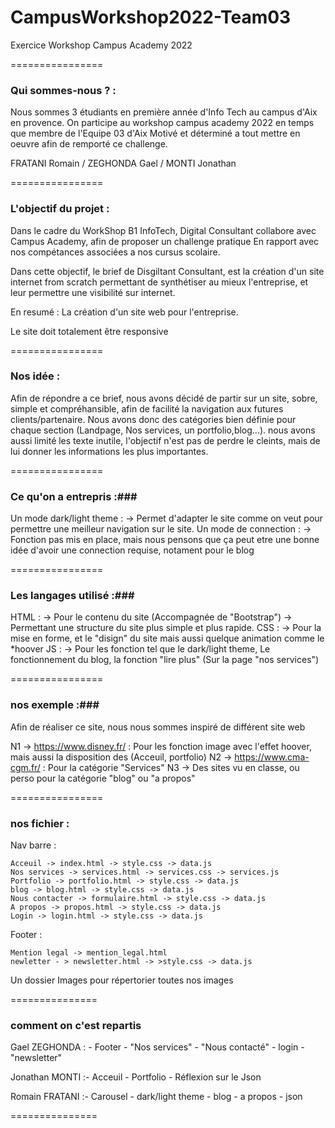 # CampusWorkshop2022-Team03
Exercice Workshop Campus Academy 2022

================
### Qui sommes-nous ? : ###

Nous sommes 3 étudiants en première année d'Info Tech au campus d'Aix en provence. 
On participe au workshop campus academy 2022 en temps que membre de l'Equipe 03 d'Aix
Motivé et déterminé a tout mettre en oeuvre afin de remporté ce challenge.

FRATANI Romain / ZEGHONDA Gael / MONTI Jonathan

================
### L'objectif du projet : ###

Dans le cadre du WorkShop B1 InfoTech, Digital Consultant collabore avec Campus Academy, afin de proposer un challenge pratique En rapport avec nos compétances associées a nos cursus scolaire. 

Dans cette objectif, le brief de Disgiltant Consultant, est la création d'un site internet from scratch permettant de synthétiser au mieux l'entreprise, et leur permettre une visibilité sur internet.

En resumé : La création d'un site web pour l'entreprise. 

Le site doit totalement être responsive

================
### Nos idée : ###

Afin de répondre a ce brief, nous avons décidé de partir sur un site, sobre, simple et compréhansible, afin de facilité la navigation aux futures clients/partenaire. Nous avons donc des catégories bien définie pour chaque section (Landpage, Nos services, un portfolio,blog...). nous avons aussi limité les texte inutile, l'objectif n'est pas de perdre le cleints, mais de lui donner les informations les plus importantes.

================
### Ce qu'on a entrepris :###

Un mode dark/light theme : -> Permet d'adapter le site comme on veut pour permettre une meilleur navigation sur le site.
Un mode de connection : -> Fonction pas mis en place, mais nous pensons que ça peut etre une bonne idée d'avoir une connection requise, notament pour le blog

================
### Les langages utilisé :###

HTML : -> Pour le contenu du site (Accompagnée de "Bootstrap") -> Permettant une structure du site plus simple et plus rapide. 
CSS  : -> Pour la mise en forme, et le "disign" du site mais aussi quelque animation comme le *hoover
JS   : -> Pour les fonction tel que le dark/light theme, Le fonctionnement du blog, la fonction "lire plus" (Sur la page "nos services")

================
### nos exemple :###

Afin de réaliser ce site, nous nous sommes inspiré de différent site web

N1 -> https://www.disney.fr/ : Pour les fonction image avec l'effet hoover, mais aussi la disposition des (Acceuil, portfolio)
N2 -> https://www.cma-cgm.fr/ : Pour la catégorie "Services"
N3 -> Des sites vu en classe, ou perso pour la catégorie "blog" ou "a propos"

================
### nos fichier : ###

Nav barre : 

	Acceuil -> index.html -> style.css -> data.js
	Nos services -> services.html -> services.css -> services.js
	Portfolio -> portfolio.html -> style.css -> data.js
	blog -> blog.html -> style.css -> data.js
	Nous contacter -> formulaire.html -> style.css -> data.js
	A propos -> propos.html -> style.css -> data.js
	Login -> login.html -> style.css -> data.js

Footer :

	Mention legal -> mention_legal.html
	newletter - > newsletter.html -> >style.css -> data.js
	
Un dossier Images pour répertorier toutes nos images 

===============
### comment on c'est repartis ###

Gael ZEGHONDA : - Footer
				- "Nos services"
				- "Nous contacté" 
				- login 
				- "newsletter" 
				
Jonathan MONTI :- Acceuil 
				- Portfolio 
				- Réflexion sur le Json

Romain FRATANI :- Carousel 
				- dark/light theme
				- blog
				- a propos
				- json
				
===============